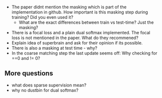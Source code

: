 - The paper didnt mention the masking which is part of the implementation in github. How important is this masking step during training? Did you even used it?
	- What are the exact differences between train vs test-time? Just the masking?
- There is a focal loss and a plain dual softmax implemented. The focal loss is not mentioned in the paper. What do they recommened?
- Explain idea of superbrain and ask for their opinion if its possible.
- There is also a masking at test time - why?
- In the coarse matching step the last update seems off: Why checking for ==0 and != 0?




## More questions
- what does sparse supervision mean?
- why no dustbin for dual softmax?